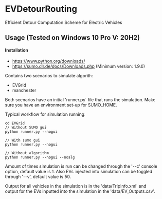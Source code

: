 # EVDetourRouting
Efficient Detour Computation Scheme for Electric Vehicles

## Usage (Tested on Windows 10 Pro V: 20H2)

#### Installation

* https://www.python.org/downloads/
* https://sumo.dlr.de/docs/Downloads.php (Minimum version: 1.9.0)

Contains two scenarios to simulate algorith:

- EVGrid
- manchester

Both scenarios have an initial 'runner.py' file that runs the simulation. Make sure you have an environment set-up for SUMO_HOME.

Typical workflow for simulation running:

```
cd EVGrid
// Without SUMO gui
python runner.py --nogui

// With sumo gui
python runner.py --nogui

// Without algorithm
python runner.py --nogui --noalg
```

Amount of times simulation is run can be changed through the '--c' console option, default value is 1. Also EVs injected into simulation can be toggled through '--v', default value is 50.

Output for all vehicles in the simulation is in the 'data/TripInfo.xml' and output for the EVs inputted into the simulation in the 'data/EV_Outputs.csv'.
